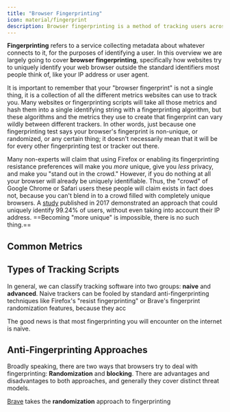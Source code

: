 ```yaml
---
title: "Browser Fingerprinting"
icon: material/fingerprint
description: Browser fingerprinting is a method of tracking users across sites regardless of their network.
---
```


**Fingerprinting** refers to a service collecting metadata about whatever connects to it, for the purposes of identifying a user. In this overview we are largely going to cover **browser fingerprinting**, specifically how websites try to uniquely identify your web browser outside the standard identifiers most people think of, like your IP address or user agent.

It is important to remember that your "browser fingerprint" is not a single thing, it is a collection of all the different metrics websites can use to track you. Many websites or fingerprinting scripts will take all those metrics and hash them into a single identifying string with a fingerprinting algorithm, but these algorithms and the metrics they use to create that fingerprint can vary wildly between different trackers. In other words, just because one fingerprinting test says your browser's fingerprint is non-unique, or randomized, or any certain thing; it doesn't necessarily mean that it will be for every other fingerprinting test or tracker out there.

Many non-experts will claim that using Firefox or enabling its fingerprinting resistance preferences will make you *more* unique, give you *less* privacy, and make you "stand out in the crowd." However, if you do nothing at all your browser will already be uniquely identifiable. Thus, the "crowd" of Google Chrome or Safari users these people will claim exists in fact does not, because you can't blend in to a crowd filled with completely unique browsers. A [study](https://www.ndss-symposium.org/ndss2017/ndss-2017-programme/cross-browser-fingerprinting-os-and-hardware-level-features/) published in 2017 demonstrated an approach that could uniquely identify 99.24% of users, without even taking into account their IP address. ==Becoming "more unique" is impossible, there is no such thing.==

## Common Metrics

## Types of Tracking Scripts

In general, we can classify tracking software into two groups: **naive** and **advanced**. Naive trackers can be fooled by standard anti-fingerprinting techniques like Firefox's "resist fingerprinting" or Brave's fingerprint randomization features, because they acc

The good news is that most fingerprinting you will encounter on the internet is naive.

## Anti-Fingerprinting Approaches

Broadly speaking, there are two ways that browsers try to deal with fingerprinting: **Randomization** and **blocking**. There are advantages and disadvantages to both approaches, and generally they cover distinct threat models.

[Brave](../desktop-browsers.md#brave) takes the **randomization** approach to fingerprinting

